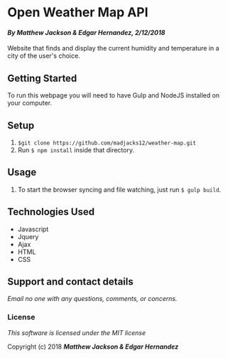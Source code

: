 # Open Weather Map API
#### _By Matthew Jackson & Edgar Hernandez, 2/12/2018_

Website that finds and display the current humidity and temperature in a city of the user's choice.

## Getting Started

To run this webpage you will need to have Gulp and NodeJS installed on your computer.

## Setup

1. `$git clone https://github.com/madjacks12/weather-map.git`
2. Run `$ npm install` inside that directory.

## Usage
1. To start the browser syncing and file watching, just run `$ gulp build`.

## Technologies Used
 * Javascript
  * Jquery
  * Ajax     
 * HTML
 * CSS


 ## Support and contact details

_Email no one with any questions, comments, or concerns._

### License

*This software is licensed under the MIT license*

Copyright (c) 2018 **_Matthew Jackson & Edgar Hernandez_**
